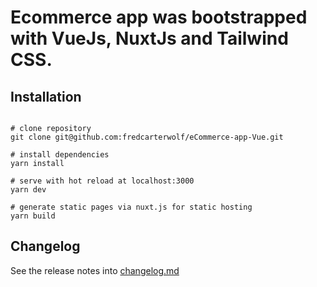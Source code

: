 # Ecommerce app was bootstrapped with VueJs, NuxtJs and Tailwind CSS.

## Installation

```

# clone repository
git clone git@github.com:fredcarterwolf/eCommerce-app-Vue.git

# install dependencies
yarn install

# serve with hot reload at localhost:3000
yarn dev

# generate static pages via nuxt.js for static hosting
yarn build
```

## Changelog

See the release notes into [changelog.md](changelog.md)
